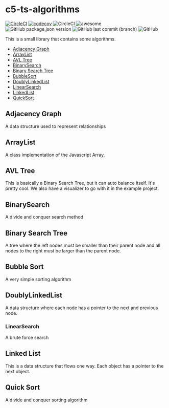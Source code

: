 # c5-ts-algorithms

[![CircleCI](https://dl.circleci.com/status-badge/img/gh/C5m7b4/c5-ts-algorithms/tree/master.svg?style=svg)](https://dl.circleci.com/status-badge/redirect/gh/C5m7b4/c5-ts-algorithms/tree/master)
[![codecov](https://codecov.io/gh/C5m7b4/c5-ts-algorithms/branch/master/graph/badge.svg?token=T6MOMAM57Z)](https://codecov.io/gh/C5m7b4/c5-ts-algorithms)
![CircleCI](https://img.shields.io/circleci/build/github/C5m7b4/c5-ts-algorithms/master?style=plastic)
![awesome](https://img.shields.io/badge/awesome-made%20with%20awesome-brightgreen)
![GitHub package.json version](https://img.shields.io/github/package-json/v/C5m7b4/c5-ts-algorithms?style=plastic)
![GitHub last commit (branch)](https://img.shields.io/github/last-commit/C5m7b4/c5-ts-algorithms/master?style=plastic)
![GitHub](https://img.shields.io/github/license/C5m7b4/c5-ts-algorithms?style=plastic)

This is a small library that contains some algorithms.

- [Adjacency Graph](#adjacency-graph)
- [ArrayList](#arraylist)
- [AVL Tree](#avl-tree)
- [BinarySearch](#binarysearch)
- [Binary Search Tree](#binary-search-tree)
- [BubbleSort](#bubble-sort)
- [DoublyLinkedList](#doublylinkedlist)
- [LinearSearch](#linearsearch)
- [LinkedList](#linked-list)
- [QuickSort](#quick-sort)

## Adjacency Graph

A data structure used to represent relationships

## ArrayList

A class implementation of the Javascript Array.

## AVL Tree

This is basically a Binary Search Tree, but it can auto balance itself. It's pretty cool. We also have a visualizer to go with it in the example project.

## BinarySearch

A divide and conquer search method

## Binary Search Tree

A tree where the left nodes must be smaller than their parent node and all nodes to the right must be larger than the parent node.

## Bubble Sort

A very simple sorting algorithm

## DoublyLinkedList

A data structure where each node has a pointer to the next and previous node.

### LinearSearch

A brute force search

## Linked List

This is a data structure that flows one way. Each object has a pointer to the next object.

## Quick Sort

A divide and conquer sorting algorithm
